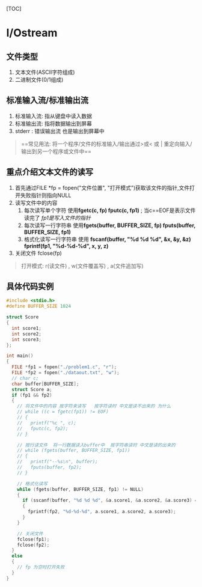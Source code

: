 [TOC]
# I/Ostream

## 文件类型
1. 文本文件(ASCII字符组成)
2. 二进制文件(0/1组成)

## 标准输入流/标准输出流
1. 标准输入流: 指从键盘中读入数据
2. 标准输出流: 指将数据输出到屏幕
3. stderr   : 错误输出流 也是输出到屏幕中
> ==常见用法: 将一个程序/文件的标准输入/输出通过>或< 或 | 重定向输入/输出到另一个程序或文件中==

## 重点介绍文本文件的读写
1. 首先通过FILE *fp = fopen("文件位置", "打开模式")获取该文件的指针,文件打开失败指针则指向NULL
2. 读写文件中的内容
   1. 每次读写单个字符 使用**fgetc(c, fp) fputc(c, fp1)** ;  当c==EOF是表示文件读完了  *fp1是写入文件的指针*
   2. 每次读写一行字符串 使用**fgets(buffer, BUFFER_SIZE, fp)  fputs(buffer, BUFFER_SIZE, fp1)**
   3. 格式化读写一行字符串 使用 **fscanf(buffer, "%d %d %d", &x, &y, &z)  fprintf(fp1, "%d-%d-%d", x, y, z)**
3. 关闭文件 fclose(fp)
> 打开模式: r(读文件) , w(文件覆盖写) , a(文件追加写)

## 具体代码实例
````c
#include <stdio.h>
#define BUFFER_SIZE 1024

struct Score
{
  int score1;
  int score2;
  int score3;
};

int main()
{
  FILE *fp1 = fopen("./problem1.c", "r");
  FILE *fp2 = fopen("./dataout.txt", "w");
  // char c;
  char buffer[BUFFER_SIZE];
  struct Score a;
  if (fp1 && fp2)
  {
    // 将文件中的内容 按字符来读写   按字符读时 中文是读不出来的 为什么
    // while ((c = fgetc(fp1)) != EOF)
    // {
    //   printf("%c ", c);
    //   fputc(c, fp2);
    // }

    // 按行读文件  将一行数据读入buffer中  按字符串读时 中文是读的出来的
    // while (fgets(buffer, BUFFER_SIZE, fp1))
    // {
    //   printf("--%s\n", buffer);
    //   fputs(buffer, fp2);
    // }

    // 格式化读写
    while (fgets(buffer, BUFFER_SIZE, fp1) != NULL)
    {
      if (sscanf(buffer, "%d %d %d", &a.score1, &a.score2, &a.score3) == 3) // 有几个输入 这里判断就是几
      {
        fprintf(fp2, "%d-%d-%d", a.score1, a.score2, a.score3);
      }
    }

    // 关闭文件
    fclose(fp1); 
    fclose(fp2);
  }
  else
  {
    // fp 为空时打开失败
  }
}
````